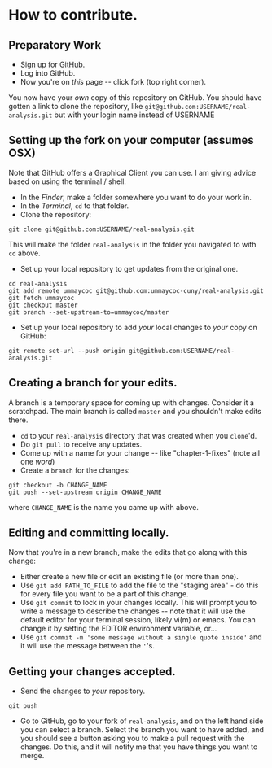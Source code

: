 # How to contribute.

## Preparatory Work
- Sign up for GitHub.
- Log into GitHub.
- Now you're on *this* page -- click fork (top right corner).

You now have your *own* copy of this repository on GitHub.
You should have gotten a link to clone the repository,
like `git@github.com:USERNAME/real-analysis.git` but with
your login name instead of USERNAME


## Setting up the fork on your computer (assumes OSX)
Note that GitHub offers a Graphical Client you can use. I am giving advice based
on using the terminal / shell:
- In the _Finder_, make a folder somewhere you want to do your work in.
- In the _Terminal_, `cd` to that folder.
- Clone the repository:
```
git clone git@github.com:USERNAME/real-analysis.git
```
This will make the folder `real-analysis` in the folder you navigated
to with `cd` above.
- Set up your local repository to get updates from the original one.
```
cd real-analysis
git add remote ummaycoc git@github.com:ummaycoc-cuny/real-analysis.git
git fetch ummaycoc
git checkout master
git branch --set-upstream-to=ummaycoc/master
```
- Set up your local repository to add _your_ local changes to _your_ copy on GitHub:
```
git remote set-url --push origin git@github.com:USERNAME/real-analysis.git
```


## Creating a branch for your edits.
A branch is a temporary space for coming up with changes. Consider it a scratchpad.
The main branch is called `master` and you shouldn't make edits there.
- `cd` to your `real-analysis` directory that was created when you `clone`'d.
- Do `git pull` to receive any updates.
- Come up with a name for your change -- like "chapter-1-fixes" (note all one _word_)
- Create a `branch` for the changes:
```
git checkout -b CHANGE_NAME
git push --set-upstream origin CHANGE_NAME
```
where `CHANGE_NAME` is the name you came up with above.


## Editing and committing locally.
Now that you're in a new branch, make the edits that go along with this change:
- Either create a new file or edit an existing file (or more than one).
- Use `git add PATH_TO_FILE` to add the file to the "staging area" - do this for
every file you want to be a part of this change.
- Use `git commit` to lock in your changes locally. This will prompt you to write a
message to describe the changes -- note that it will use the default editor for your
terminal session, likely vi(m) or emacs. You can change it by setting the EDITOR
environment variable, or...
- Use `git commit -m 'some message without a single quote inside'` and it will use
the message between the `'`'s.


## Getting your changes accepted.
- Send the changes to _your_ repository.
```
git push
```
- Go to GitHub, go to your fork of `real-analysis`, and on the left hand side
you can select a branch. Select the branch you want to have added, and you should
see a button asking you to make a pull request with the changes. Do this,
and it will notify me that you have things you want to merge.
